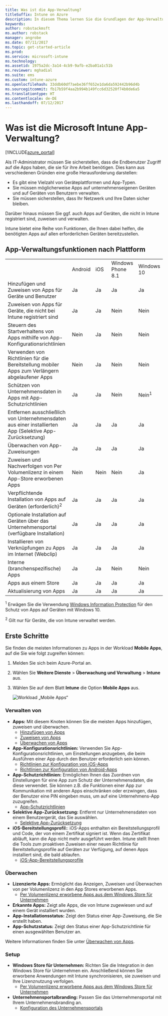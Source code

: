 ```yaml
---
title: Was ist die App-Verwaltung?
titleSuffix: Intune on Azure
description: In diesem Thema lernen Sie die Grundlagen der App-Verwaltung mit Microsoft Intune kennen."
keywords: 
author: robstackmsft
ms.author: robstack
manager: angrobe
ms.date: 07/11/2017
ms.topic: get-started-article
ms.prod: 
ms.service: microsoft-intune
ms.technology: 
ms.assetid: 1975a2dc-3a14-4cb9-9afb-e2ba01a1c51b
ms.reviewer: mghadial
ms.suite: ems
ms.custom: intune-azure
ms.openlocfilehash: 33ddb60df7aebe36ff652e1da6da592442b96d4b
ms.sourcegitcommit: fb17b59f4aa2b994b149fcc6d32520f74b0de6a5
ms.translationtype: HT
ms.contentlocale: de-DE
ms.lasthandoff: 07/12/2017
---
```

# <a name="what-is-microsoft-intune-app-management"></a>Was ist die Microsoft Intune App-Verwaltung?


[!INCLUDE[azure_portal](./includes/azure_portal.md)]


Als IT-Administrator müssen Sie sicherstellen, dass die Endbenutzer Zugriff auf die Apps haben, die sie für ihre Arbeit benötigen. Dies kann aus verschiedenen Gründen eine große Herausforderung darstellen:
- Es gibt eine Vielzahl von Geräteplattformen und App-Typen.
- Sie müssen möglicherweise Apps auf unternehmenseigenen Geräten und auf Geräten von Benutzern verwalten.
- Sie müssen sicherstellen, dass Ihr Netzwerk und Ihre Daten sicher bleiben.

Darüber hinaus müssen Sie ggf. auch Apps auf Geräten, die nicht in Intune registriert sind, zuweisen und verwalten.

Intune bietet eine Reihe von Funktionen, die Ihnen dabei helfen, die benötigten Apps auf allen erforderlichen Geräten bereitzustellen.

## <a name="app-management-capabilities-by-platform"></a>App-Verwaltungsfunktionen nach Plattform

||||||
|-|-|-|-|-|
|&nbsp; |Android|iOS|Windows Phone 8.1|Windows 10|
|Hinzufügen und Zuweisen von Apps für Geräte und Benutzer|Ja|Ja|Ja|Ja|
|Zuweisen von Apps für Geräte, die nicht bei Intune registriert sind|Ja|Ja|Nein|Nein|
|Steuern des Startverhaltens von Apps mithilfe von App-Konfigurationsrichtlinien|Nein|Ja|Nein|Nein|
|Verwenden von Richtlinien für die Bereitstellung mobiler Apps zum Verlängern abgelaufener Apps|Nein|Ja|Nein|Nein|
|Schützen von Unternehmensdaten in Apps mit App-Schutzrichtlinien|Ja|Ja|Nein|Nein<sup>1</sup>|
|Entfernen ausschließlich von Unternehmensdaten aus einer installierten App (Selektive App-Zurücksetzung)|Ja|Ja|Ja|Ja|
|Überwachen von App-Zuweisungen|Ja|Ja|Ja|Ja|
|Zuweisen und Nachverfolgen von Per Volumenlizenz in einem App-Store erworbenen Apps|Nein|Nein|Nein|Ja|
|Verpflichtende Installation von Apps auf Geräten (erforderlich)<sup>2</sup>|Ja|Ja|Ja|Ja|
|Optionale Installation auf Geräten über das Unternehmensportal (verfügbare Installation)|Ja|Ja|Ja|Ja|
|Installieren von Verknüpfungen zu Apps im Internet (Webclip)|Ja|Ja|Ja|Ja|
|Interne (branchenspezifische) Apps|Ja|Ja|Nein|Nein|
|Apps aus einem Store|Ja|Ja|Ja|Ja|
|Aktualisierung von Apps|Ja|Ja|Ja|Ja|

<sup>1</sup> Erwägen Sie die Verwendung [Windows Information Protection](windows-information-protection-configure.md) für den Schutz von Apps auf Geräten mit Windows 10.

<sup>2</sup> Gilt nur für Geräte, die von Intune verwaltet werden.

## <a name="how-to-get-started"></a>Erste Schritte

Sie finden die meisten Informationen zu Apps in der Workload **Mobile Apps**, auf die Sie wie folgt zugreifen können:

1. Melden Sie sich beim Azure-Portal an.
2. Wählen Sie **Weitere Dienste** > **Überwachung und Verwaltung** > **Intune** aus.
3. Wählen Sie auf dem Blatt **Intune** die Option **Mobile Apps** aus.

    ![Workload „Mobile Apps“](./media/apps-workload.png)

### <a name="manage"></a>Verwalten von
- **Apps:** Mit diesem Knoten können Sie die meisten Apps hinzufügen, zuweisen und überwachen.
    - [Hinzufügen von Apps](apps-add.md)
    - [Zuweisen von Apps](apps-deploy.md)
    - [Überwachen von Apps](apps-monitor.md)
- **App-Konfigurationsrichtlinien:** Verwenden Sie App-Konfigurationsrichtlinien, um Einstellungen anzugeben, die beim Ausführen einer App durch den Benutzer erforderlich sein können.
    - [Richtlinien zur Konfiguration von iOS-Apps](app-configuration-policies-use-ios.md)
    - [Richtlinien zur Konfiguration von Android-Apps](app-configuration-policies-use-android.md)
- **App-Schutzrichtlinien:** Ermöglichen Ihnen das Zuordnen von Einstellungen für eine App zum Schutz der Unternehmensdaten, die diese verwendet. Sie können z.B. die Funktionen einer App zur Kommunikation mit anderen Apps einschränken oder erzwingen, dass der Benutzer eine PIN eingeben muss, um auf eine Unternehmens-App zuzugreifen.
    - [App-Schutzrichtlinien](app-protection-policies.md)
- **Selektive App-Zurücksetzung:** Entfernt nur Unternehmensdaten von einem Benutzergerät, das Sie auswählen.
    - [Selektive App-Zurücksetzung](apps-selective-wipe.md)
- **iOS-Bereitstellungsprofil:**: iOS-Apps enthalten ein Bereitstellungsprofil und Code, der von einem Zertifikat signiert ist. Wenn das Zertifikat abläuft, kann die App nicht mehr ausgeführt werden. Intune stellt Ihnen die Tools zum proaktiven Zuweisen einer neuen Richtlinie für Bereitstellungsprofile auf Geräten zur Verfügung, auf denen Apps installiert sind, die bald ablaufen.
    - [iOS-App-Bereitstellungsprofile](app-provisioning-profile-ios.md)

### <a name="monitor"></a>Überwachen
- **Lizenzierte Apps:** Ermöglicht das Anzeigen, Zuweisen und Überwachen von per Volumenlizenz in den App Stores erworbenen Apps.
    - [Per Volumenlizenz erworbene Apps aus dem Windows Store für Unternehmen](windows-store-for-business.md)
- **Erkannte Apps:** Zeigt alle Apps, die von Intune zugewiesen und auf einem Gerät installiert wurden.
- **App-Installationsstatus:** Zeigt den Status einer App-Zuweisung, die Sie erstellt haben.
- **App-Schutzstatus:** Zeigt den Status einer App-Schutzrichtlinie für einen ausgewählten Benutzer an.

Weitere Informationen finden Sie unter [Überwachen von Apps](apps-monitor.md).

### <a name="setup"></a>Setup
<!--- **iOS VPP Tokens**
    - [iOS volume-purchased apps](vpp-apps-ios.md) --->
- **Windows Store für Unternehmen:** Richten Sie die Integration in den Windows Store für Unternehmen ein. Anschließend können Sie erworbene Anwendungen mit Intune synchronisieren, sie zuweisen und Ihre Lizenznutzung verfolgen.
    - [Per Volumenlizenz erworbene Apps aus dem Windows Store für Unternehmen](windows-store-for-business.md)
- **Unternehmensportalbranding:** Passen Sie das Unternehmensportal mit Ihrem Unternehmensbranding an.
    - [Konfiguration des Unternehmensportals](company-portal-app.md)
